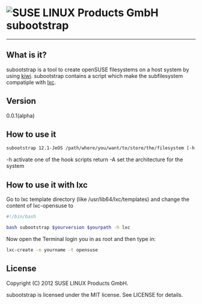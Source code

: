 ![SUSE LINUX Products GmbH](http://de.opensuse.org/images/thumb/d/d0/Icon-distribution.png/48px-Icon-distribution.png) subootstrap
==================================================================================================================================

------------------------


What is it?
-----------

subootstrap is a tool to create openSUSE filesystems on a host system by using [kiwi](http://opensuse.github.com/kiwi/). subootstrap contains a script which make the subfilesystem compatiple with [lxc](http://lxc.sourceforge.net/).


Version
-------

0.0.1(alpha)


How to use it
-------------

```bash
subootstrap 12.1-JeOS /path/where/you/want/to/store/the/filesystem [-h lxc] [-A x86_64]
```

-h activate one of the hook scripts  return
-A set the architecture for the system


How to use it with lxc
----------------------

Go to lxc template directory (like /usr/lib64/lxc/templates) and change the content of lxc-opensuse to

```bash
#!/bin/bash

bash subootstrap $yourversion $yourpath -h lxc
```

Now open the Terminal login you in as root and then type in:
```bash
lxc-create -n yourname -t opensuse
```

License
-------

Copyright (C) 2012 SUSE LINUX Products GmbH.

subootstrap is licensed under the MIT license. See LICENSE for details.